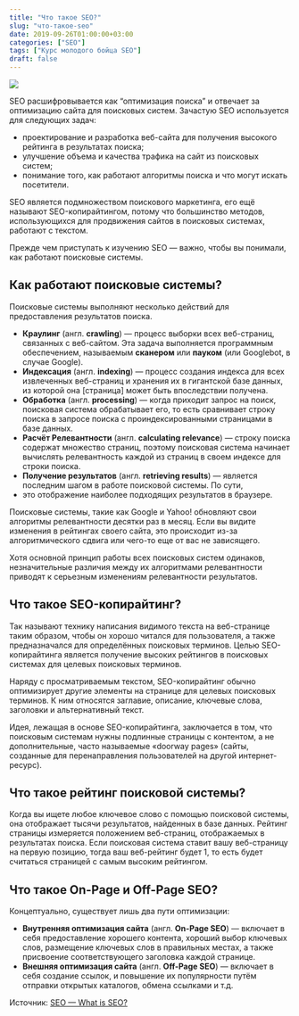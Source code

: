 ```yaml
---
title: "Что такое SEO?"
slug: "что-такое-seo"
date: 2019-09-26T01:00:00+03:00
categories: ["SEO"]
tags: ["Курс молодого бойца SEO"]
draft: false
---
```


![](/posts/что-такое-seo/SEO2.jpg)

SEO расшифровывается как “оптимизация поиска” и отвечает за оптимизацию сайта для поисковых систем. Зачастую SEO
используется для следующих задач:

- проектирование и разработка веб-сайта для получения высокого рейтинга в результатах поиска;
- улучшение объема и качества трафика на сайт из поисковых систем;
- понимание того, как работают алгоритмы поиска и что могут искать посетители.

SEO является подмножеством поискового маркетинга, его ещё называют SEO-копирайтингом, потому что большинство методов,
использующихся для продвижения сайтов в поисковых системах, работают с текстом.

Прежде чем приступать к изучению SEO — важно, чтобы вы понимали, как работают поисковые системы.

## Как работают поисковые системы?

Поисковые системы выполняют несколько действий для предоставления результатов поиска.

- **Краулинг** (англ. **crawling**) — процесс выборки всех веб-страниц, связанных с веб-сайтом. Эта задача выполняется
программным обеспечением, называемым **сканером** или **пауком** (или Googlebot, в случае Google).
- **Индексация** (англ. **indexing**) — процесс создания индекса для всех извлеченных веб-страниц и хранения их в гигантской
базе данных, из которой она \[страница] может быть впоследствии получена.
- **Обработка** (англ. **processing**) — когда приходит запрос на поиск, поисковая система обрабатывает его, то есть
сравнивает строку поиска в запросе поиска с проиндексированными страницами в базе данных.
- **Расчёт Релевантности** (англ. **calculating relevance**) — строку поиска содержат множество страниц, поэтому поисковая
система начинает вычислять релевантность каждой из страниц в своем индексе для строки поиска.
- **Получение результатов** (англ. **retrieving results**) — является последним шагом в работе поисковой системы. По сути,
- это отображение наиболее подходящих результатов в браузере.

Поисковые системы, такие как Google и Yahoo! обновляют свои алгоритмы релевантности десятки раз в месяц. Если вы видите
изменения в рейтингах своего сайта, это происходит из-за алгоритмического сдвига или чего-то еще от вас не зависящего.

Хотя основной принцип работы всех поисковых систем одинаков, незначительные различия между их алгоритмами релевантности
приводят к серьезным изменениям релевантности результатов.

## Что такое SEO-копирайтинг?

Так называют технику написания видимого текста на веб-странице таким образом, чтобы он хорошо читался для пользователя,
а также предназначался для определённых поисковых терминов. Целью SEO-копирайтинга является получение высоких рейтингов
в поисковых системах для целевых поисковых терминов.

Наряду с просматриваемым текстом, SEO-копирайтинг обычно оптимизирует другие элементы на странице для целевых поисковых
терминов. К ним относятся заглавие, описание, ключевые слова, заголовки и альтернативный текст.

Идея, лежащая в основе SEO-копирайтинга, заключается в том, что поисковым системам нужны подлинные страницы с контентом,
а не дополнительные, часто называемые «doorway pages» (сайты, созданные для перенаправления пользователей на другой
интернет-ресурс).

## Что такое рейтинг поисковой системы?

Когда вы ищете любое ключевое слово с помощью поисковой системы, она отображает тысячи результатов, найденных в базе данных.
Рейтинг страницы измеряется положением веб-страниц, отображаемых в результатах поиска. Если поисковая система ставит вашу
веб-страницу на первую позицию, тогда ваш веб-рейтинг будет 1, то есть будет считаться страницей с самым высоким рейтингом.

## Что такое On-Page и Off-Page SEO?

Концептуально, существует лишь два пути оптимизации:

- **Внутренняя оптимизация сайта** (англ. **On-Page SEO**) — включает в себя предоставление хорошего контента, хороший
выбор ключевых слов, размещение ключевых слов в правильных местах, а также присвоение соответствующего заголовка каждой
странице.
- **Внешняя оптимизация сайта** (англ. **Off-Page SEO**) — включает в себя создание ссылок, и повышение их популярности
путём отправки открытых каталогов, обмена ссылками и т.д.

Источник: [SEO — What is SEO?](https://www.tutorialspoint.com/seo/what-is-seo.htm)
